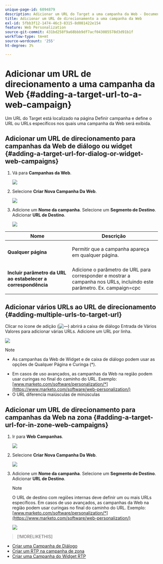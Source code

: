 ```yaml
---
unique-page-id: 6094879
description: Adicionar um URL do Target a uma campanha da Web - Documentação do Marketo - Documentação do produto
title: Adicionar um URL de direcionamento a uma campanha da Web
exl-id: 5fbb3f12-1474-46c3-8315-8d081422e154
feature: Web Personalization
source-git-commit: 431bd258f9a68bbb9df7acf043085578d3d91b1f
workflow-type: tm+mt
source-wordcount: '255'
ht-degree: 3%

---
```


# Adicionar um URL de direcionamento a uma campanha da Web {#adding-a-target-url-to-a-web-campaign}

Um URL do Target está localizado na página Definir campanha e define o URL ou URLs específicos nos quais uma campanha da Web será exibida.

## Adicionar um URL de direcionamento para campanhas da Web de diálogo ou widget {#adding-a-target-url-for-dialog-or-widget-web-campaigns}

1. Vá para **Campanhas da Web**.

   ![](assets/web-campaigns-hand-5.jpg)

1. Selecione **Criar Nova Campanha Da Web**.

   ![](assets/create-new-web-campaign-hand.jpg)

1. Adicione um **Nome da campanha**. Selecione um **Segmento de Destino**. Adicionar **URL de Destino**.

   ![](assets/set-web-campaign-hands.jpg)

<table> 
 <thead> 
  <tr> 
   <th colspan="1" rowspan="1">Nome</th> 
   <th colspan="1" rowspan="1">Descrição</th> 
  </tr> 
 </thead> 
 <tbody> 
  <tr> 
   <td colspan="1" rowspan="1"><strong>Qualquer página</strong></td> 
   <td colspan="1" rowspan="1"><p>Permitir que a campanha apareça em qualquer página.</p></td> 
  </tr> 
  <tr> 
   <td colspan="1" rowspan="1"><p><strong>Incluir parâmetro da URL ao estabelecer a correspondência</strong></p></td> 
   <td colspan="1" rowspan="1">Adicione o parâmetro de URL para corresponder e mostrar a campanha nos URLs, incluindo este parâmetro. Ex. campaign=cpc</td> 
  </tr> 
 </tbody> 
</table>

## Adicionar vários URLs ao URL de direcionamento {#adding-multiple-urls-to-target-url}

Clicar no ícone de adição (![—](assets/image2015-2-18-8-3a40-3a59.png)) abrirá a caixa de diálogo Entrada de Vários Valores para adicionar várias URLs. Adicione um URL por linha.

![](assets/image2015-2-23-18-3a15-3a57.png)

>[!NOTE]
>
>* As campanhas da Web de Widget e de caixa de diálogo podem usar as opções de Qualquer Página e Curinga (&#42;).
* Em casos de uso avançados, as campanhas da Web na região podem usar curingas no final do caminho do URL. Exemplo: [www.marketo.com/software/personalization/*](https://www.marketo.com/software/web-personalization/)
* O URL diferencia maiúsculas de minúsculas

## Adicionar um URL de direcionamento para campanhas da Web na zona {#adding-a-target-url-for-in-zone-web-campaigns}

1. Ir para **Web** **Campanhas**.

   ![](assets/web-campaigns-hand-5.jpg)

1. Selecione **Criar Nova Campanha Da Web**.

   ![](assets/create-new-web-campaign-hand.jpg)

1. Adicione um **Nome da campanha**. Selecione um **Segmento de Destino**. Adicionar **URL de Destino**.

   >[!NOTE]
   >
   O URL de destino com regiões internas deve definir um ou mais URLs específicos. Em casos de uso avançados, as campanhas da Web na região podem usar curingas no final do caminho do URL. Exemplo: [www.marketo.com/software/personalization/*](https://www.marketo.com/software/web-personalization/)

   ![](assets/set-web-campaign-multiple-hands.jpg)

>[!MORELIKETHIS]
>
* [Criar uma Campanha de Diálogo](/help/marketo/product-docs/web-personalization/working-with-web-campaigns/create-a-new-dialog-web-campaign.md)
* [Criar um RTP na campanha de zona](/help/marketo/product-docs/web-personalization/working-with-web-campaigns/create-a-new-in-zone-web-campaign.md)
* [Criar uma Campanha do Widget RTP](/help/marketo/product-docs/web-personalization/working-with-web-campaigns/create-a-new-widget-web-campaign.md)
